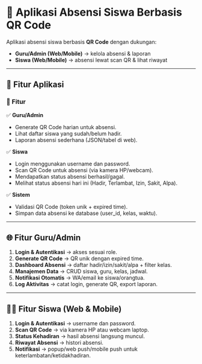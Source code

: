 # 📌 Aplikasi Absensi Siswa Berbasis QR Code

Aplikasi absensi siswa berbasis **QR Code** dengan dukungan:  
- **Guru/Admin (Web/Mobile)** → kelola absensi & laporan  
- **Siswa (Web/Mobile)** → absensi lewat scan QR & lihat riwayat  

---

## 🚀 Fitur Aplikasi

### 🔹 Fitur

✅ **Guru/Admin**
- Generate QR Code harian untuk absensi.  
- Lihat daftar siswa yang sudah/belum hadir.  
- Laporan absensi sederhana (JSON/tabel di web).  

✅ **Siswa**
- Login menggunakan username dan password.  
- Scan QR Code untuk absensi (via kamera HP/webcam).  
- Mendapatkan status absensi berhasil/gagal.  
- Melihat status absensi hari ini (Hadir, Terlambat, Izin, Sakit, Alpa).  

✅ **Sistem**
- Validasi QR Code (token unik + expired time).  
- Simpan data absensi ke database (user_id, kelas, waktu).  

---

## 🌐 Fitur Guru/Admin

1. **Login & Autentikasi** → akses sesuai role.  
2. **Generate QR Code** → QR unik dengan expired time.  
3. **Dashboard Absensi** → daftar hadir/izin/sakit/alpa + filter kelas.  
4. **Manajemen Data** → CRUD siswa, guru, kelas, jadwal.  
5. **Notifikasi Otomatis** → WA/email ke siswa/orangtua.  
6. **Log Aktivitas** → catat login, generate QR, export laporan.  

---

## 👨‍🎓 Fitur Siswa (Web & Mobile)

1. **Login & Autentikasi** → username dan password.  
2. **Scan QR Code** → via kamera HP atau webcam laptop.  
3. **Status Kehadiran** → hasil absensi langsung muncul.  
4. **Riwayat Absensi** → histori absensi.  
5. **Notifikasi** → popup/web push/mobile push untuk keterlambatan/ketidakhadiran.  